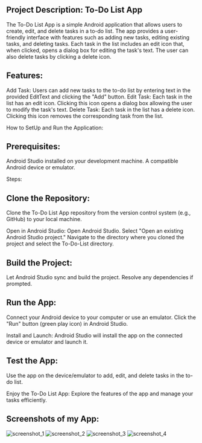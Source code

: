 Project Description: To-Do List App
-----------------------------------
The To-Do List App is a simple Android application that allows users to create, edit, and delete tasks in a to-do list. 
The app provides a user-friendly interface with features such as adding new tasks, editing existing tasks, and deleting tasks. 
Each task in the list includes an edit icon that, when clicked, opens a dialog box for editing the task's text. 
The user can also delete tasks by clicking a delete icon.

Features:
---------
Add Task: Users can add new tasks to the to-do list by entering text in the provided EditText and clicking the "Add" button.
Edit Task: Each task in the list has an edit icon. Clicking this icon opens a dialog box allowing the user to modify the task's text.
Delete Task: Each task in the list has a delete icon. Clicking this icon removes the corresponding task from the list.

How to SetUp and Run the Application:

Prerequisites:
--------------
Android Studio installed on your development machine.
A compatible Android device or emulator.

Steps:

Clone the Repository:
---------------------
Clone the To-Do List App repository from the version control system (e.g., GitHub) to your local machine.

Open in Android Studio:
Open Android Studio.
Select "Open an existing Android Studio project."
Navigate to the directory where you cloned the project and select the To-Do-List directory.

Build the Project:
-----------------
Let Android Studio sync and build the project. Resolve any dependencies if prompted.

Run the App:
------------
Connect your Android device to your computer or use an emulator.
Click the "Run" button (green play icon) in Android Studio.

Install and Launch:
Android Studio will install the app on the connected device or emulator and launch it.

Test the App:
--------------
Use the app on the device/emulator to add, edit, and delete tasks in the to-do list.

Enjoy the To-Do List App:
Explore the features of the app and manage your tasks efficiently.


Screenshots of my App:
-----------------------

![screenshot_1](https://github.com/Sanjaykumar-95/Todo_using_Kotlin/assets/84496961/f4366286-2a5c-43ae-8ca9-85423b551557)  ![screenshot_2](https://github.com/Sanjaykumar-95/Todo_using_Kotlin/assets/84496961/dd5ac567-2c45-43b0-8b04-3f80b12250c7)
![screenshot_3](https://github.com/Sanjaykumar-95/Todo_using_Kotlin/assets/84496961/42264631-5013-47f2-aeea-272b7072b0ea)  ![screenshot_4](https://github.com/Sanjaykumar-95/Todo_using_Kotlin/assets/84496961/1e58a6d9-fd96-4d60-8eef-6954568cca08)

